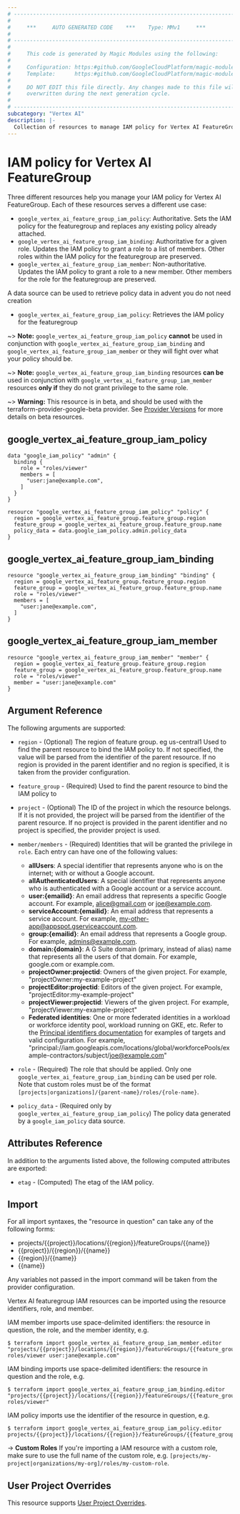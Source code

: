 ```yaml
---
# ----------------------------------------------------------------------------
#
#     ***     AUTO GENERATED CODE    ***    Type: MMv1     ***
#
# ----------------------------------------------------------------------------
#
#     This code is generated by Magic Modules using the following:
#
#     Configuration: https:#github.com/GoogleCloudPlatform/magic-modules/tree/main/mmv1/products/vertexai/FeatureGroup.yaml
#     Template:      https:#github.com/GoogleCloudPlatform/magic-modules/tree/main/mmv1/templates/terraform/resource_iam.html.markdown.tmpl
#
#     DO NOT EDIT this file directly. Any changes made to this file will be
#     overwritten during the next generation cycle.
#
# ----------------------------------------------------------------------------
subcategory: "Vertex AI"
description: |-
  Collection of resources to manage IAM policy for Vertex AI FeatureGroup
---
```


# IAM policy for Vertex AI FeatureGroup

Three different resources help you manage your IAM policy for Vertex AI FeatureGroup. Each of these resources serves a different use case:

* `google_vertex_ai_feature_group_iam_policy`: Authoritative. Sets the IAM policy for the featuregroup and replaces any existing policy already attached.
* `google_vertex_ai_feature_group_iam_binding`: Authoritative for a given role. Updates the IAM policy to grant a role to a list of members. Other roles within the IAM policy for the featuregroup are preserved.
* `google_vertex_ai_feature_group_iam_member`: Non-authoritative. Updates the IAM policy to grant a role to a new member. Other members for the role for the featuregroup are preserved.

A data source can be used to retrieve policy data in advent you do not need creation

* `google_vertex_ai_feature_group_iam_policy`: Retrieves the IAM policy for the featuregroup

~> **Note:** `google_vertex_ai_feature_group_iam_policy` **cannot** be used in conjunction with `google_vertex_ai_feature_group_iam_binding` and `google_vertex_ai_feature_group_iam_member` or they will fight over what your policy should be.

~> **Note:** `google_vertex_ai_feature_group_iam_binding` resources **can be** used in conjunction with `google_vertex_ai_feature_group_iam_member` resources **only if** they do not grant privilege to the same role.


~> **Warning:** This resource is in beta, and should be used with the terraform-provider-google-beta provider.
See [Provider Versions](https://terraform.io/docs/providers/google/guides/provider_versions.html) for more details on beta resources.

## google_vertex_ai_feature_group_iam_policy

```hcl
data "google_iam_policy" "admin" {
  binding {
    role = "roles/viewer"
    members = [
      "user:jane@example.com",
    ]
  }
}

resource "google_vertex_ai_feature_group_iam_policy" "policy" {
  region = google_vertex_ai_feature_group.feature_group.region
  feature_group = google_vertex_ai_feature_group.feature_group.name
  policy_data = data.google_iam_policy.admin.policy_data
}
```

## google_vertex_ai_feature_group_iam_binding

```hcl
resource "google_vertex_ai_feature_group_iam_binding" "binding" {
  region = google_vertex_ai_feature_group.feature_group.region
  feature_group = google_vertex_ai_feature_group.feature_group.name
  role = "roles/viewer"
  members = [
    "user:jane@example.com",
  ]
}
```

## google_vertex_ai_feature_group_iam_member

```hcl
resource "google_vertex_ai_feature_group_iam_member" "member" {
  region = google_vertex_ai_feature_group.feature_group.region
  feature_group = google_vertex_ai_feature_group.feature_group.name
  role = "roles/viewer"
  member = "user:jane@example.com"
}
```


## Argument Reference

The following arguments are supported:

* `region` - (Optional) The region of feature group. eg us-central1 Used to find the parent resource to bind the IAM policy to. If not specified,
  the value will be parsed from the identifier of the parent resource. If no region is provided in the parent identifier and no
  region is specified, it is taken from the provider configuration.
* `feature_group` - (Required) Used to find the parent resource to bind the IAM policy to

* `project` - (Optional) The ID of the project in which the resource belongs.
    If it is not provided, the project will be parsed from the identifier of the parent resource. If no project is provided in the parent identifier and no project is specified, the provider project is used.

* `member/members` - (Required) Identities that will be granted the privilege in `role`.
  Each entry can have one of the following values:
  * **allUsers**: A special identifier that represents anyone who is on the internet; with or without a Google account.
  * **allAuthenticatedUsers**: A special identifier that represents anyone who is authenticated with a Google account or a service account.
  * **user:{emailid}**: An email address that represents a specific Google account. For example, alice@gmail.com or joe@example.com.
  * **serviceAccount:{emailid}**: An email address that represents a service account. For example, my-other-app@appspot.gserviceaccount.com.
  * **group:{emailid}**: An email address that represents a Google group. For example, admins@example.com.
  * **domain:{domain}**: A G Suite domain (primary, instead of alias) name that represents all the users of that domain. For example, google.com or example.com.
  * **projectOwner:projectid**: Owners of the given project. For example, "projectOwner:my-example-project"
  * **projectEditor:projectid**: Editors of the given project. For example, "projectEditor:my-example-project"
  * **projectViewer:projectid**: Viewers of the given project. For example, "projectViewer:my-example-project"
  * **Federated identities**: One or more federated identities in a workload or workforce identity pool, workload running on GKE, etc. Refer to the [Principal identifiers documentation](https://cloud.google.com/iam/docs/principal-identifiers#allow) for examples of targets and valid configuration. For example, "principal://iam.googleapis.com/locations/global/workforcePools/example-contractors/subject/joe@example.com"

* `role` - (Required) The role that should be applied. Only one
    `google_vertex_ai_feature_group_iam_binding` can be used per role. Note that custom roles must be of the format
    `[projects|organizations]/{parent-name}/roles/{role-name}`.

* `policy_data` - (Required only by `google_vertex_ai_feature_group_iam_policy`) The policy data generated by
  a `google_iam_policy` data source.

## Attributes Reference

In addition to the arguments listed above, the following computed attributes are
exported:

* `etag` - (Computed) The etag of the IAM policy.

## Import

For all import syntaxes, the "resource in question" can take any of the following forms:

* projects/{{project}}/locations/{{region}}/featureGroups/{{name}}
* {{project}}/{{region}}/{{name}}
* {{region}}/{{name}}
* {{name}}

Any variables not passed in the import command will be taken from the provider configuration.

Vertex AI featuregroup IAM resources can be imported using the resource identifiers, role, and member.

IAM member imports use space-delimited identifiers: the resource in question, the role, and the member identity, e.g.
```
$ terraform import google_vertex_ai_feature_group_iam_member.editor "projects/{{project}}/locations/{{region}}/featureGroups/{{feature_group}} roles/viewer user:jane@example.com"
```

IAM binding imports use space-delimited identifiers: the resource in question and the role, e.g.
```
$ terraform import google_vertex_ai_feature_group_iam_binding.editor "projects/{{project}}/locations/{{region}}/featureGroups/{{feature_group}} roles/viewer"
```

IAM policy imports use the identifier of the resource in question, e.g.
```
$ terraform import google_vertex_ai_feature_group_iam_policy.editor projects/{{project}}/locations/{{region}}/featureGroups/{{feature_group}}
```

-> **Custom Roles** If you're importing a IAM resource with a custom role, make sure to use the
 full name of the custom role, e.g. `[projects/my-project|organizations/my-org]/roles/my-custom-role`.

## User Project Overrides

This resource supports [User Project Overrides](https://registry.terraform.io/providers/hashicorp/google/latest/docs/guides/provider_reference#user_project_override).
